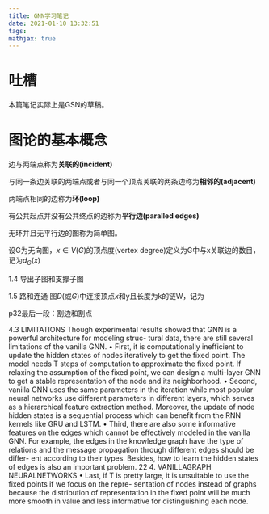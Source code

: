 ```yaml
---
title: GNN学习笔记
date: 2021-01-10 13:32:51
tags:
mathjax: true
---
```

# 吐槽
本篇笔记实际上是GSN的草稿。


# 图论的基本概念

边与两端点称为**关联的(incident)**

与同一条边关联的两端点或者与同一个顶点关联的两条边称为**相邻的(adjacent)**

两端点相同的边称为**环(loop)**

有公共起点并没有公共终点的边称为**平行边(paralled edges)**

无环并且无平行边的图称为简单图。

设G为无向图，$x \in V(G)$的顶点度(vertex degree)定义为G中与x关联边的数目，记为$d_G(x)$

1.4 导出子图和支撑子图


1.5 路和连通
图$D$(或$G$)中连接顶点$x$和y且长度为k的链W，记为

p32最后一段：割边和割点


4.3 LIMITATIONS
Though experimental results showed that GNN is a powerful architecture for modeling struc-
tural data, there are still several limitations of the vanilla GNN.
• First, it is computationally inefficient to update the hidden states of nodes iteratively to get
the fixed point. The model needs T steps of computation to approximate the fixed point.
If relaxing the assumption of the fixed point, we can design a multi-layer GNN to get a
stable representation of the node and its neighborhood.
• Second, vanilla GNN uses the same parameters in the iteration while most popular neural
networks use different parameters in different layers, which serves as a hierarchical feature
extraction method. Moreover, the update of node hidden states is a sequential process
which can benefit from the RNN kernels like GRU and LSTM.
• Third, there are also some informative features on the edges which cannot be effectively
modeled in the vanilla GNN. For example, the edges in the knowledge graph have the
type of relations and the message propagation through different edges should be differ-
ent according to their types. Besides, how to learn the hidden states of edges is also an
important problem.
22 4. VANILLAGRAPH NEURALNETWORKS
• Last, if T is pretty large, it is unsuitable to use the fixed points if we focus on the repre-
sentation of nodes instead of graphs because the distribution of representation in the fixed
point will be much more smooth in value and less informative for distinguishing each
node.
